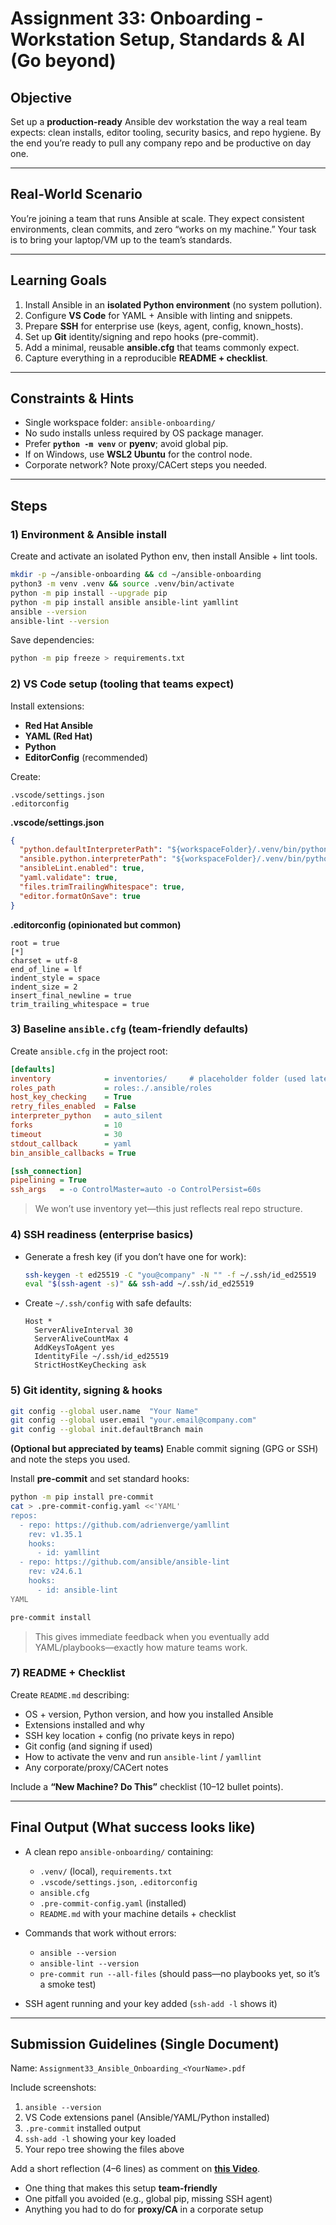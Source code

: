 # Assignment 33: **Onboarding - Workstation Setup, Standards & AI (Go beyond)**

## Objective

Set up a **production-ready** Ansible dev workstation the way a real team expects: clean installs, editor tooling, security basics, and repo hygiene. By the end you’re ready to pull any company repo and be productive on day one.

---

## Real-World Scenario

You’re joining a team that runs Ansible at scale. They expect consistent environments, clean commits, and zero “works on my machine.” Your task is to bring your laptop/VM up to the team’s standards.

---

## Learning Goals

1. Install Ansible in an **isolated Python environment** (no system pollution).
2. Configure **VS Code** for YAML + Ansible with linting and snippets.
3. Prepare **SSH** for enterprise use (keys, agent, config, known_hosts).
4. Set up **Git** identity/signing and repo hooks (pre-commit).
5. Add a minimal, reusable **ansible.cfg** that teams commonly expect.
6. Capture everything in a reproducible **README + checklist**.

---

## Constraints & Hints

* Single workspace folder: `ansible-onboarding/`
* No sudo installs unless required by OS package manager.
* Prefer **`python -m venv`** or **pyenv**; avoid global pip.
* If on Windows, use **WSL2 Ubuntu** for the control node.
* Corporate network? Note proxy/CACert steps you needed.

---

## Steps

### 1) Environment & Ansible install

Create and activate an isolated Python env, then install Ansible + lint tools.

```bash
mkdir -p ~/ansible-onboarding && cd ~/ansible-onboarding
python3 -m venv .venv && source .venv/bin/activate
python -m pip install --upgrade pip
python -m pip install ansible ansible-lint yamllint
ansible --version
ansible-lint --version
```

Save dependencies:

```bash
python -m pip freeze > requirements.txt
```

### 2) VS Code setup (tooling that teams expect)

Install extensions:

* **Red Hat Ansible**
* **YAML (Red Hat)**
* **Python**
* **EditorConfig** (recommended)

Create:

```
.vscode/settings.json
.editorconfig
```

**.vscode/settings.json**

```json
{
  "python.defaultInterpreterPath": "${workspaceFolder}/.venv/bin/python",
  "ansible.python.interpreterPath": "${workspaceFolder}/.venv/bin/python",
  "ansibleLint.enabled": true,
  "yaml.validate": true,
  "files.trimTrailingWhitespace": true,
  "editor.formatOnSave": true
}
```

**.editorconfig (opinionated but common)**

```
root = true
[*]
charset = utf-8
end_of_line = lf
indent_style = space
indent_size = 2
insert_final_newline = true
trim_trailing_whitespace = true
```

### 3) Baseline `ansible.cfg` (team-friendly defaults)

Create `ansible.cfg` in the project root:

```ini
[defaults]
inventory            = inventories/     # placeholder folder (used later)
roles_path           = roles:./.ansible/roles
host_key_checking    = True
retry_files_enabled  = False
interpreter_python   = auto_silent
forks                = 10
timeout              = 30
stdout_callback      = yaml
bin_ansible_callbacks = True

[ssh_connection]
pipelining = True
ssh_args   = -o ControlMaster=auto -o ControlPersist=60s
```

> We won’t use inventory yet—this just reflects real repo structure.

### 4) SSH readiness (enterprise basics)

* Generate a fresh key (if you don’t have one for work):

  ```bash
  ssh-keygen -t ed25519 -C "you@company" -N "" -f ~/.ssh/id_ed25519
  eval "$(ssh-agent -s)" && ssh-add ~/.ssh/id_ed25519
  ```
* Create `~/.ssh/config` with safe defaults:

  ```
  Host *
    ServerAliveInterval 30
    ServerAliveCountMax 4
    AddKeysToAgent yes
    IdentityFile ~/.ssh/id_ed25519
    StrictHostKeyChecking ask
  ```

### 5) Git identity, signing & hooks

```bash
git config --global user.name  "Your Name"
git config --global user.email "your.email@company.com"
git config --global init.defaultBranch main
```

**(Optional but appreciated by teams)** Enable commit signing (GPG or SSH) and note the steps you used.

Install **pre-commit** and set standard hooks:

```bash
python -m pip install pre-commit
cat > .pre-commit-config.yaml <<'YAML'
repos:
  - repo: https://github.com/adrienverge/yamllint
    rev: v1.35.1
    hooks:
      - id: yamllint
  - repo: https://github.com/ansible/ansible-lint
    rev: v24.6.1
    hooks:
      - id: ansible-lint
YAML

pre-commit install
```

> This gives immediate feedback when you eventually add YAML/playbooks—exactly how mature teams work.

### 7) README + Checklist

Create `README.md` describing:

* OS + version, Python version, and how you installed Ansible
* Extensions installed and why
* SSH key location + config (no private keys in repo)
* Git config (and signing if used)
* How to activate the venv and run `ansible-lint` / `yamllint`
* Any corporate/proxy/CACert notes

Include a **“New Machine? Do This”** checklist (10–12 bullet points).

---

## Final Output (What success looks like)

* A clean repo `ansible-onboarding/` containing:

  * `.venv/` (local), `requirements.txt`
  * `.vscode/settings.json`, `.editorconfig`
  * `ansible.cfg`
  * `.pre-commit-config.yaml` (installed)
  * `README.md` with your machine details + checklist
* Commands that work without errors:

  * `ansible --version`
  * `ansible-lint --version`
  * `pre-commit run --all-files` (should pass—no playbooks yet, so it’s a smoke test)
* SSH agent running and your key added (`ssh-add -l` shows it)

---

## Submission Guidelines (Single Document)

Name: `Assignment33_Ansible_Onboarding_<YourName>.pdf`

Include screenshots:

1. `ansible --version`
2. VS Code extensions panel (Ansible/YAML/Python installed)
3. `.pre-commit` installed output
4. `ssh-add -l` showing your key loaded
5. Your repo tree showing the files above

Add a short reflection (4–6 lines) as comment on [**this Video**](https://youtube.com/live/XqqlV1wbVQ8?feature=share). 

* One thing that makes this setup **team-friendly**
* One pitfall you avoided (e.g., global pip, missing SSH agent)
* Anything you had to do for **proxy/CA** in a corporate setup


